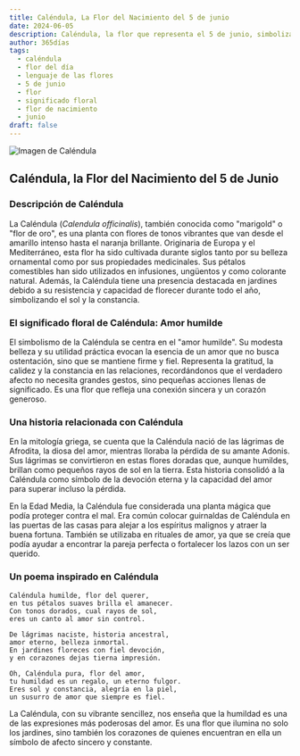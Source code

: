 ```yaml
---
title: Caléndula, La Flor del Nacimiento del 5 de junio
date: 2024-06-05
description: Caléndula, la flor que representa el 5 de junio, simboliza Amor humilde. Descubre su fascinante historia, significado en el lenguaje de las flores y una poesía que celebra su belleza.
author: 365días
tags:
  - caléndula
  - flor del día
  - lenguaje de las flores
  - 5 de junio
  - flor
  - significado floral
  - flor de nacimiento
  - junio
draft: false
---
```



![Imagen de Caléndula](https://cdn.pixabay.com/photo/2023/03/07/18/56/marigold-7836281_1280.jpg#center)


## Caléndula, la Flor del Nacimiento del 5 de Junio

### Descripción de Caléndula

La Caléndula (_Calendula officinalis_), también conocida como "marigold" o "flor de oro", es una planta con flores de tonos vibrantes que van desde el amarillo intenso hasta el naranja brillante. Originaria de Europa y el Mediterráneo, esta flor ha sido cultivada durante siglos tanto por su belleza ornamental como por sus propiedades medicinales. Sus pétalos comestibles han sido utilizados en infusiones, ungüentos y como colorante natural. Además, la Caléndula tiene una presencia destacada en jardines debido a su resistencia y capacidad de florecer durante todo el año, simbolizando el sol y la constancia.

### El significado floral de Caléndula: Amor humilde

El simbolismo de la Caléndula se centra en el "amor humilde". Su modesta belleza y su utilidad práctica evocan la esencia de un amor que no busca ostentación, sino que se mantiene firme y fiel. Representa la gratitud, la calidez y la constancia en las relaciones, recordándonos que el verdadero afecto no necesita grandes gestos, sino pequeñas acciones llenas de significado. Es una flor que refleja una conexión sincera y un corazón generoso.

### Una historia relacionada con Caléndula

En la mitología griega, se cuenta que la Caléndula nació de las lágrimas de Afrodita, la diosa del amor, mientras lloraba la pérdida de su amante Adonis. Sus lágrimas se convirtieron en estas flores doradas que, aunque humildes, brillan como pequeños rayos de sol en la tierra. Esta historia consolidó a la Caléndula como símbolo de la devoción eterna y la capacidad del amor para superar incluso la pérdida.

En la Edad Media, la Caléndula fue considerada una planta mágica que podía proteger contra el mal. Era común colocar guirnaldas de Caléndula en las puertas de las casas para alejar a los espíritus malignos y atraer la buena fortuna. También se utilizaba en rituales de amor, ya que se creía que podía ayudar a encontrar la pareja perfecta o fortalecer los lazos con un ser querido.

### Un poema inspirado en Caléndula

```
Caléndula humilde, flor del querer,  
en tus pétalos suaves brilla el amanecer.  
Con tonos dorados, cual rayos de sol,  
eres un canto al amor sin control.  

De lágrimas naciste, historia ancestral,  
amor eterno, belleza inmortal.  
En jardines floreces con fiel devoción,  
y en corazones dejas tierna impresión.  

Oh, Caléndula pura, flor del amor,  
tu humildad es un regalo, un eterno fulgor.  
Eres sol y constancia, alegría en la piel,  
un susurro de amor que siempre es fiel.  
```

La Caléndula, con su vibrante sencillez, nos enseña que la humildad es una de las expresiones más poderosas del amor. Es una flor que ilumina no solo los jardines, sino también los corazones de quienes encuentran en ella un símbolo de afecto sincero y constante.